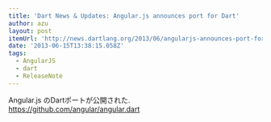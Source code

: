 ```yaml
---
title: 'Dart News & Updates: Angular.js announces port for Dart'
author: azu
layout: post
itemUrl: 'http://news.dartlang.org/2013/06/angularjs-announces-port-for-dart.html'
date: '2013-06-15T13:38:15.058Z'
tags:
  - AngularJS
  - dart
  - ReleaseNote
---
```

Angular.js のDartポートが公開された.
https://github.com/angular/angular.dart
